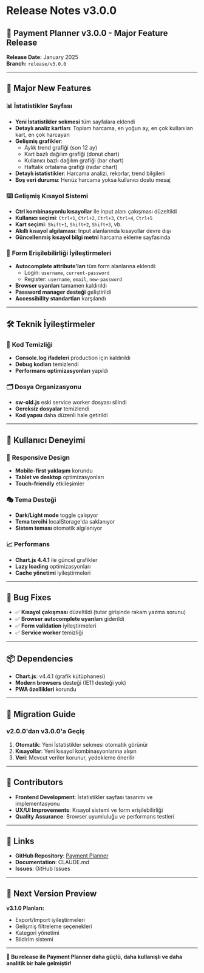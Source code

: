 # Release Notes v3.0.0

## 🎉 Payment Planner v3.0.0 - Major Feature Release

**Release Date:** January 2025  
**Branch:** `release/v3.0.0`

---

## 🚀 **Major New Features**

### 📊 **İstatistikler Sayfası**
- **Yeni İstatistikler sekmesi** tüm sayfalara eklendi
- **Detaylı analiz kartları**: Toplam harcama, en yoğun ay, en çok kullanılan kart, en çok harcayan
- **Gelişmiş grafikler**:
  - Aylık trend grafiği (son 12 ay)
  - Kart bazlı dağılım grafiği (donut chart)
  - Kullanıcı bazlı dağılım grafiği (bar chart)  
  - Haftalık ortalama grafiği (radar chart)
- **Detaylı istatistikler**: Harcama analizi, rekorlar, trend bilgileri
- **Boş veri durumu**: Henüz harcama yoksa kullanıcı dostu mesaj

### ⌨️ **Gelişmiş Kısayol Sistemi**
- **Ctrl kombinasyonlu kısayollar** ile input alanı çakışması düzeltildi
- **Kullanıcı seçimi**: `Ctrl+1`, `Ctrl+2`, `Ctrl+3`, `Ctrl+4`, `Ctrl+5`
- **Kart seçimi**: `Shift+1`, `Shift+2`, `Shift+3`, vb.
- **Akıllı kısayol algılaması**: Input alanlarında kısayollar devre dışı
- **Güncellenmiş kısayol bilgi metni** harcama ekleme sayfasında

### 🔐 **Form Erişilebilirliği İyileştirmeleri**
- **Autocomplete attribute'ları** tüm form alanlarına eklendi:
  - Login: `username`, `current-password`
  - Register: `username`, `email`, `new-password`
- **Browser uyarıları** tamamen kaldırıldı
- **Password manager desteği** geliştirildi
- **Accessibility standartları** karşılandı

---

## 🛠️ **Teknik İyileştirmeler**

### 🧹 **Kod Temizliği**
- **Console.log ifadeleri** production için kaldırıldı
- **Debug kodları** temizlendi
- **Performans optimizasyonları** yapıldı

### 🗂️ **Dosya Organizasyonu**
- **sw-old.js** eski service worker dosyası silindi
- **Gereksiz dosyalar** temizlendi
- **Kod yapısı** daha düzenli hale getirildi

---

## 🎨 **Kullanıcı Deneyimi**

### 📱 **Responsive Design**
- **Mobile-first yaklaşım** korundu
- **Tablet ve desktop** optimizasyonları
- **Touch-friendly** etkileşimler

### 🎭 **Tema Desteği**
- **Dark/Light mode** toggle çalışıyor
- **Tema tercihi** localStorage'da saklanıyor
- **Sistem teması** otomatik algılanıyor

### 📈 **Performans**
- **Chart.js 4.4.1** ile güncel grafikler
- **Lazy loading** optimizasyonları
- **Cache yönetimi** iyileştirmeleri

---

## 🔧 **Bug Fixes**

- ✅ **Kısayol çakışması** düzeltildi (tutar girişinde rakam yazma sorunu)
- ✅ **Browser autocomplete uyarıları** giderildi
- ✅ **Form validation** iyileştirmeleri
- ✅ **Service worker** temizliği

---

## 📦 **Dependencies**

- **Chart.js**: v4.4.1 (grafik kütüphanesi)
- **Modern browsers** desteği (IE11 desteği yok)
- **PWA özellikleri** korundu

---

## 🚦 **Migration Guide**

### v2.0.0'dan v3.0.0'a Geçiş
1. **Otomatik**: Yeni İstatistikler sekmesi otomatik görünür
2. **Kısayollar**: Yeni kısayol kombinasyonlarına alışın
3. **Veri**: Mevcut veriler korunur, yedekleme önerilir

---

## 👥 **Contributors**

- **Frontend Development**: İstatistikler sayfası tasarımı ve implementasyonu
- **UX/UI Improvements**: Kısayol sistemi ve form erişilebilirliği
- **Quality Assurance**: Browser uyumluluğu ve performans testleri

---

## 🔗 **Links**

- **GitHub Repository**: [Payment Planner](https://github.com/user/kredi-karti-takip)
- **Documentation**: CLAUDE.md
- **Issues**: GitHub Issues

---

## 📝 **Next Version Preview**

**v3.1.0 Planları:**
- Export/Import iyileştirmeleri
- Gelişmiş filtreleme seçenekleri
- Kategori yönetimi
- Bildirim sistemi

---

**🎯 Bu release ile Payment Planner daha güçlü, daha kullanışlı ve daha analitik bir hale gelmiştir!**